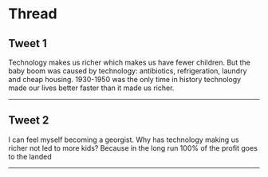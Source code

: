 # Thread

## Tweet 1

Technology makes us richer which makes us have fewer children. But the baby boom was caused by technology: antibiotics, refrigeration, laundry and cheap housing. 1930-1950 was the only time in history technology made our lives better faster than it made us richer.

---

## Tweet 2

I can feel myself becoming a georgist. Why has technology making us richer not led to more kids? Because in the long run 100% of the profit goes to the landed

---

